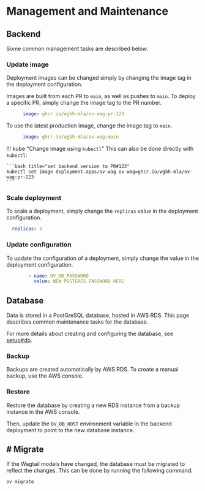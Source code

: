 # Management and Maintenance

## Backend

Some common management tasks are described below.

### Update image
Deployment images can be changed simply by changing the image tag in the deployment configuration.

Images are built from each PR to `main`, as well as pushes to `main`. To deploy a specific PR, simply change the image tag to the PR number.

```yml title="Change backend image to PR#123"
      image: ghcr.io/wgbh-mla/ov-wag:pr-123
```

To use the latest production image, change the image tag to `main`.

```yml title="Change backend image to main"
      image: ghcr.io/wgbh-mla/ov-wag:main
```

!!! kube "Change image using `kubectl`"
    This can also be done directly with `kubectl`:


    ```bash title="set backend version to PR#123"
    kubectl set image deployment.apps/ov-wag ov-wag=ghcr.io/wgbh-mla/ov-wag:pr-123
    ```

### Scale deployment
To scale a deployment, simply change the `replicas` value in the deployment configuration.

```yml title="Scale backend to 3 replicas"
  replicas: 3
```

### Update configuration
To update the configuration of a deployment, simply change the value in the deployment configuration.

```yml title="Change backend configuration"
        - name: OV_DB_PASSWORD
          value: NEW POSTGRES PASSWORD HERE
```

## Database
Data is stored in a PostGreSQL database, hosted in AWS RDS. This page describes common maintenance tasks for the database.

For more details about creating and configuring the database, see [setup#db](setup.md#db).

### Backup
Backups are created automatically by AWS RDS. To create a manual backup, use the AWS console.

### Restore
Restore the database by creating a new RDS instance from a backup instance in the AWS console. 

Then, update the `OV_DB_HOST` environment variable in the backend deployment to point to the new database instance.

## # Migrate
If the Wagtail models have changed, the database must be migrated to reflect the changes. This can be done by running the following command:

```bash
ov migrate
```
